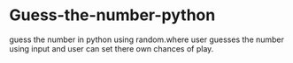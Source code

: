 # Guess-the-number-python
guess the number in python using random.where user guesses the number using input and user can set there own chances of play.
